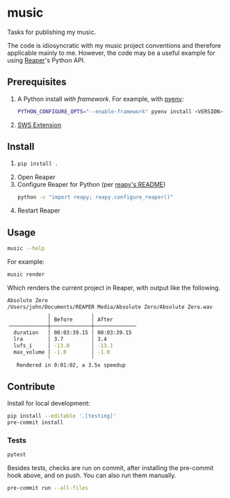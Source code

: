 # music

Tasks for publishing my music.

The code is idiosyncratic with my music project conventions and therefore
applicable mainly to me. However, the code may be a useful example for using
[Reaper](https://reaper.fm)'s Python API.

## Prerequisites

1. A Python install _with framework_. For example, with
   [pyenv](https://github.com/pyenv/pyenv):
   ```zsh
   PYTHON_CONFIGURE_OPTS="--enable-framework" pyenv install <VERSION>
   ```
1. [SWS Extension](https://www.sws-extension.org/)

## Install

1.  ```zsh
    pip install .
    ```
1.  Open Reaper
1.  Configure Reaper for Python (per
    [reapy's README](https://github.com/RomeoDespres/reapy/blob/0.10.0/README.md#installation))
    ```zsh
    python -c "import reapy; reapy.configure_reaper()"
    ```
1.  Restart Reaper

## Usage

```zsh
music --help
```

For example:

```zsh
music render
```

Which renders the current project in Reaper, with output like the following.

```zsh
Absolute Zero
/Users/john/Documents/REAPER Media/Absolute Zero/Absolute Zero.wav
             ╷             ╷
             │ Before      │ After
╶────────────┼─────────────┼─────────────╴
  duration   │ 00:03:39.15 │ 00:03:39.15
  lra        │ 3.7         │ 3.4
  lufs_i     │ -13.0       │ -13.1
  max_volume │ -1.0        │ -1.0
             ╵             ╵
   Rendered in 0:01:02, a 3.5x speedup
```

## Contribute

Install for local development:

```sh
pip install --editable '.[testing]'
pre-commit install
```

### Tests

```sh
pytest
```

Besides tests, checks are run on commit, after installing the pre-commit hook
above, and on push. You can also run them manually.

```sh
pre-commit run --all-files
```
